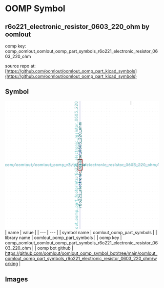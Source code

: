 # OOMP Symbol  
## r6o221_electronic_resistor_0603_220_ohm  by oomlout  
  
oomp key: oomp_oomlout_oomlout_oomp_part_symbols_r6o221_electronic_resistor_0603_220_ohm  
  
source repo at: [https://github.com/oomlout/oomlout_oomp_part_kicad_symbols](https://github.com/oomlout/oomlout_oomp_part_kicad_symbols)  
## Symbol  
  
[![working.png](working_600.png)](working.png)  
| name | value | 
| --- | --- | 
| symbol name | oomlout_oomp_part_symbols | 
| library name | oomlout_oomp_part_symbols | 
| oomp key | oomp_oomlout_oomlout_oomp_part_symbols_r6o221_electronic_resistor_0603_220_ohm | 
| oomp bot github | https://github.com/oomlout/oomlout_oomp_symbol_bot/tree/main/oomlout_oomlout_oomp_part_symbols_r6o221_electronic_resistor_0603_220_ohm/working | 
## Images  
